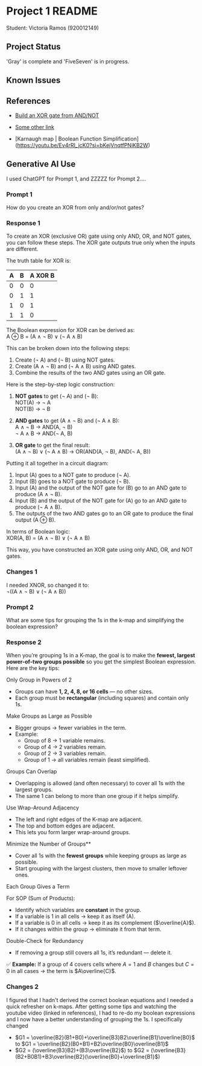 # Project 1 README

Student: Victoria Ramos (920012149)

## Project Status
'Gray' is complete and 'FiveSeven' is in progress.

## Known Issues


## References
* [Build an XOR gate from AND/NOT](https://electronics.stackexchange.com/questions/487529/build-an-xor-gate-from-and-not)
* [Some other link](https://stackoverflow.com)

* [Karnaugh map | Boolean Function Simplification] (https://youtu.be/Ev4rRI_jcK0?si=bKejVnqtfPNiKB2W)
  

## Generative AI Use
I used ChatGPT for Prompt 1, and ZZZZZ for Prompt 2....

### Prompt 1
How do you create an XOR from only and/or/not gates?

### Response 1
To create an XOR (exclusive OR) gate using only AND, OR, and NOT gates, you can follow these steps. The XOR gate outputs true only when the inputs are different.

The truth table for XOR is:

| A | B | A XOR B |
|---|---|---------|
| 0 | 0 |    0    |
| 0 | 1 |    1    |
| 1 | 0 |    1    |
| 1 | 1 |    0    |

The Boolean expression for XOR can be derived as:\
A &oplus; B = (A &and; &not; B) &or; (&not; A &and; B)

This can be broken down into the following steps:

1. Create \(&not; A\) and \(&not; B\) using NOT gates.
1. Create \(A &and; &not; B\) and \(&not; A &and; B\) using AND gates.
1. Combine the results of the two AND gates using an OR gate.

Here is the step-by-step logic construction:

1. **NOT gates** to get \(&not; A\) and \(&not; B\):\
   NOT(A) &rarr; &not; A\
   NOT(B) &rarr; &not; B

1. **AND gates** to get \(A &and; &not; B\) and \(&not; A &and; B\):\
   A &and; &not; B &rarr; AND(A, &not; B)\
   &not; A &and; B &rarr; AND(&not; A, B)

1. **OR gate** to get the final result:\
   (A &and; &not; B) &or; (&not; A &and; B) &rarr; OR(AND(A, &not; B), AND(&not; A, B))

Putting it all together in a circuit diagram:

1. Input \(A\) goes to a NOT gate to produce \(&not; A\).
1. Input \(B\) goes to a NOT gate to produce \(&not; B\).
1. Input \(A\) and the output of the NOT gate for \(B\) go to an AND gate to produce \(A &and; &not; B\).
1. Input \(B\) and the output of the NOT gate for \(A\) go to an AND gate to produce \(&not; A &and; B\).
1. The outputs of the two AND gates go to an OR gate to produce the final output \(A &oplus; B\).

In terms of Boolean logic:\
XOR(A, B) = \(A &and; &not; B\) &or; \(&not; A &and; B\) 

This way, you have constructed an XOR gate using only AND, OR, and NOT gates.

### Changes 1
I needed XNOR, so changed it to:\
&not;\(\(A &and; &not; B\) &or; \(&not; A &and; B\)\)

### Prompt 2
What are some tips for grouping the 1s in the k-map and simplifying the boolean expression?

### Response 2
When you’re grouping 1s in a K-map, the goal is to make the **fewest, largest power-of-two groups possible** so you get the simplest Boolean expression.
Here are the key tips:

Only Group in Powers of 2
* Groups can have **1, 2, 4, 8, or 16 cells** — no other sizes.
* Each group must be **rectangular** (including squares) and contain only 1s.

Make Groups as Large as Possible
* Bigger groups → fewer variables in the term.
* Example:
  * Group of 8 → 1 variable remains.
  * Group of 4 → 2 variables remain.
  * Group of 2 → 3 variables remain.
  * Group of 1 → all variables remain (least simplified).

Groups Can Overlap
* Overlapping is allowed (and often necessary) to cover all 1s with the largest groups.
* The same 1 can belong to more than one group if it helps simplify.

Use Wrap-Around Adjacency
* The left and right edges of the K-map are adjacent.
* The top and bottom edges are adjacent.
* This lets you form larger wrap-around groups.

Minimize the Number of Groups**
* Cover all 1s with the **fewest groups** while keeping groups as large as possible.
* Start grouping with the largest clusters, then move to smaller leftover ones.

Each Group Gives a Term

For SOP (Sum of Products):
  * Identify which variables are **constant** in the group.
  * If a variable is 1 in all cells → keep it as itself (A).
  * If a variable is 0 in all cells → keep it as its complement ($\overline{A}$).
  * If it changes within the group → eliminate it from that term.

Double-Check for Redundancy
* If removing a group still covers all 1s, it’s redundant — delete it.

✅ **Example:**
If a group of 4 covers cells where $A=1$ and $B$ changes but $C=0$ in all cases → the term is $A\overline{C}$.


### Changes 2
I figured that I hadn't derived the correct boolean equations and I needed a quick refresher on k-maps. After getting some tips and watching the youtube video (linked in references), I had to re-do my boolean expressions and I now have a better understanding of grouping the 1s. 
I specifically changed
* $G1 = \overline{B2}(B1+B0)+\overline{B3}B2\overline{B1}\overline{B0}$ to $G1 = \overline{B2}(B0+B1)+B2\overline{B0}\overline{B1}$
* $G2 = (\overline{B3}B2)+(B3\overline{B2}$) to $G2 = (\overline{B3}(B2+B0B1)+B3\overline{B2}(\overline{B0}+\overline{B1}$)
